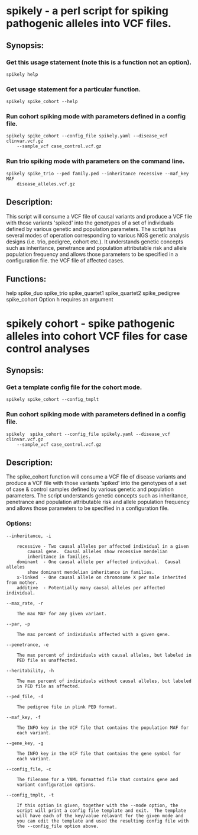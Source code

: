 # spikely - a perl script for spiking pathogenic alleles into VCF files.

## Synopsis:

### Get this usage statement (note this is a function not an option).

```
spikely help
```

### Get usage statement for a particular function.

```
spikely spike_cohort --help
```

### Run cohort spiking mode with parameters defined in a config file.

```
spikely spike_cohort --config_file spikely.yaml --disease_vcf clinvar.vcf.gz 
    --sample_vcf case_control.vcf.gz
```

### Run trio spiking mode with parameters on the command line.

```
spikely spike_trio --ped family.ped --inheritance recessive --maf_key MAF 
    disease_alleles.vcf.gz
```

## Description:

This script will consume a VCF file of causal variants and produce a
VCF file with those variants 'spiked' into the genotypes of a set of
individuals defined by various genetic and population parameters.  The
script has several modes of operation corresponding to various NGS
genetic analysis designs (i.e. trio, pedigree, cohort etc.).  It
understands genetic concepts such as inheritance, penetrance and
population attributable risk and allele population frequency and
allows those parameters to be specified in a configuration file.  the
VCF file of affected cases.

## Functions:

help
spike_duo
spike_trio
spike_quartet1
spike_quartet2
spike_pedigree
spike_cohort
Option h requires an argument

# spikely cohort - spike pathogenic alleles into cohort VCF files for case control analyses

## Synopsis:

### Get a template config file for the cohort mode.

```
spikely spike_cohort --config_tmplt
```

### Run cohort spiking mode with parameters defined in a config file.

```
spikely  spike_cohort --config_file spikely.yaml --disease_vcf clinvar.vcf.gz 
    --sample_vcf case_control.vcf.gz
```

## Description:

The spike_cohort function will consume a VCF file of disease variants
and produce a VCF file with those variants 'spiked' into the genotypes
of a set of case & control samples defined by various genetic and
population parameters.  The script understands genetic concepts such
as inheritance, penetrance and population attributable risk and allele
population frequency and allows those parameters to be specified in a
configuration file.

### Options:

```
--inheritance, -i

    recessive - Two causal alleles per affected individual in a given
		causal gene.  Causal alleles show recessive mendelian
		inheritance in families.
    dominant  - One causal allele per affected individual.  Causal alleles
		show dominant mendelian inheritance in families.
    x-linked  - One causal allele on chromosome X per male inherited from mother.
    additive  - Potentially many causal alleles per affected individual.

--max_rate, -r

    The max MAF for any given variant.

--par, -p

    The max percent of individuals affected with a given gene.

--penetrance, -e

    The max percent of individuals with causal alleles, but labeled in
    PED file as unaffected.

--heritability, -h

    The max percent of individuals without causal alleles, but labeled
    in PED file as affected.

--ped_file, -d

    The pedigree file in plink PED format.

--maf_key, -f

    The INFO key in the VCF file that contains the population MAF for
    each variant.

--gene_key, -g

    The INFO key in the VCF file that contains the gene symbol for
    each variant.

--config_file, -c

    The filename for a YAML formatted file that contains gene and
    variant configuration options.

--config_tmplt, -t

    If this option is given, together with the --mode option, the
    script will print a config file template and exit.  The template
    will have each of the key/value relavant for the given mode and
    you can edit the template and used the resulting config file with
    the --config_file option above.

```

